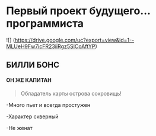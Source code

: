 # Первый проект будущего... программиста

![] (https://drive.google.com/uc?export=view&id=1--MLUeH9Fw7icFR23iiRgz5SICoAftYP)


## БИЛЛИ БОНС

#### ОН ЖЕ КАПИТАН

> Обладатель карты острова сокровищь!

-Много пьет и всегда простужен

-Характер скверный

-Не женат
